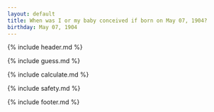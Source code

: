 ```yaml
---
layout: default
title: When was I or my baby conceived if born on May 07, 1904?
birthday: May 07, 1904
---
```


{% include header.md %}

{% include guess.md %}

{% include calculate.md %}

{% include safety.md %}

{% include footer.md %}



